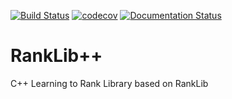 [![Build Status](https://travis-ci.com/marcosfpr/ranklibpp.svg?branch=master)](https://travis-ci.com/marcosfpr/ranklibpp)
[![codecov](https://codecov.io/gh/marcosfpr/ranklibpp/branch/master/graph/badge.svg?token=2GL1W8J8SF)](https://codecov.io/gh/marcosfpr/ranklibpp)
[![Documentation Status](https://readthedocs.org/projects/ranklib/badge/?version=latest)](https://ranklib.readthedocs.io/en/latest/?badge=latest)

# RankLib++

C++ Learning to Rank Library based on RankLib